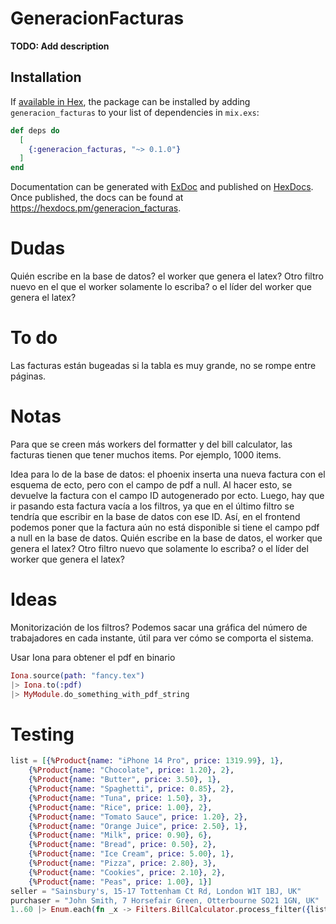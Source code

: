 # GeneracionFacturas

**TODO: Add description**

## Installation

If [available in Hex](https://hex.pm/docs/publish), the package can be installed
by adding `generacion_facturas` to your list of dependencies in `mix.exs`:

```elixir
def deps do
  [
    {:generacion_facturas, "~> 0.1.0"}
  ]
end
```

Documentation can be generated with [ExDoc](https://github.com/elixir-lang/ex_doc)
and published on [HexDocs](https://hexdocs.pm). Once published, the docs can
be found at <https://hexdocs.pm/generacion_facturas>.

# Dudas

Quién escribe en la base
de datos? el worker que genera el latex? Otro filtro nuevo en el que
el worker solamente lo escriba? o el líder del worker que genera el latex?

# To do

Las facturas están bugeadas si la tabla es muy grande,
no se rompe entre páginas.

# Notas

Para que se creen más workers del formatter y del bill calculator, las facturas tienen que tener muchos items. Por ejemplo, 1000 items.

Idea para lo de la base de datos:
el phoenix inserta una nueva factura con el esquema de ecto,
pero con el campo de pdf a null. Al hacer esto, se devuelve
la factura con el campo ID autogenerado por ecto. Luego, hay que
ir pasando esta factura vacía a los filtros, ya que en el último filtro
se tendría que escribir en la base de datos con ese ID.
Así, en el frontend podemos poner que la factura aún no está disponible si
tiene el campo pdf a null en la base de datos. Quién escribe en la base
de datos, el worker que genera el latex? Otro filtro nuevo que solamente
lo escriba? o el líder del worker que genera el latex?

# Ideas

Monitorización de los filtros? Podemos sacar una gráfica del número
de trabajadores en cada instante, útil para ver cómo se comporta el sistema.

Usar Iona para obtener el pdf en binario

```elixir
Iona.source(path: "fancy.tex")
|> Iona.to(:pdf)
|> MyModule.do_something_with_pdf_string
```

# Testing

```elixir
list = [{%Product{name: "iPhone 14 Pro", price: 1319.99}, 1},
    {%Product{name: "Chocolate", price: 1.20}, 2},
    {%Product{name: "Butter", price: 3.50}, 1},
    {%Product{name: "Spaghetti", price: 0.85}, 2},
    {%Product{name: "Tuna", price: 1.50}, 3},
    {%Product{name: "Rice", price: 1.00}, 2},
    {%Product{name: "Tomato Sauce", price: 1.20}, 2},
    {%Product{name: "Orange Juice", price: 2.50}, 1},
    {%Product{name: "Milk", price: 0.90}, 6},
    {%Product{name: "Bread", price: 0.50}, 2},
    {%Product{name: "Ice Cream", price: 5.00}, 1},
    {%Product{name: "Pizza", price: 2.80}, 3},
    {%Product{name: "Cookies", price: 2.10}, 2},
    {%Product{name: "Peas", price: 1.00}, 1}]
seller = "Sainsbury's, 15-17 Tottenham Ct Rd, London W1T 1BJ, UK"
purchaser = "John Smith, 7 Horsefair Green, Otterbourne SO21 1GN, UK"
1..60 |> Enum.each(fn _x -> Filters.BillCalculator.process_filter({list,seller,purchaser})end)

```
